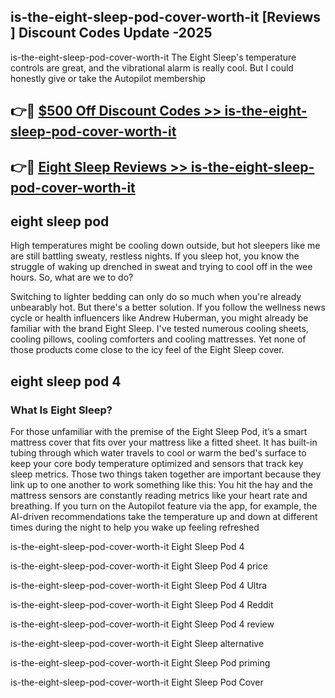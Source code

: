 ## is-the-eight-sleep-pod-cover-worth-it [Reviews​] Discount Codes Update -2025

is-the-eight-sleep-pod-cover-worth-it The Eight Sleep's temperature controls are great, and the vibrational alarm is really cool. But I could honestly give or take the Autopilot membership

## 👉🔴 [$500 Off Discount Codes >> is-the-eight-sleep-pod-cover-worth-it](http://download.freeplayer.one?title=is-the-eight-sleep-pod-cover-worth-it&ref=18-ES)

## 👉🔴 [Eight Sleep Reviews >> is-the-eight-sleep-pod-cover-worth-it](http://download.freeplayer.one?title=is-the-eight-sleep-pod-cover-worth-it&ref=18-ES)

## eight sleep pod

High temperatures might be cooling down outside, but hot sleepers like me are still battling sweaty, restless nights. If you sleep hot, you know the struggle of waking up drenched in sweat and trying to cool off in the wee hours. So, what are we to do?

Switching to lighter bedding can only do so much when you're already unbearably hot. But there's a better solution. If you follow the wellness news cycle or health influencers like Andrew Huberman, you might already be familiar with the brand Eight Sleep. I've tested numerous cooling sheets, cooling pillows, cooling comforters and cooling mattresses. Yet none of those products come close to the icy feel of the Eight Sleep cover.

## eight sleep pod 4

### What Is Eight Sleep?

For those unfamiliar with the premise of the Eight Sleep Pod, it’s a smart mattress cover that fits over your mattress like a fitted sheet. It has built-in tubing through which water travels to cool or warm the bed's surface to keep your core body temperature optimized and sensors that track key sleep metrics. Those two things taken together are important because they link up to one another to work something like this: You hit the hay and the mattress sensors are constantly reading metrics like your heart rate and breathing. If you turn on the Autopilot feature via the app, for example, the AI-driven recommendations take the temperature up and down at different times during the night to help you wake up feeling refreshed

is-the-eight-sleep-pod-cover-worth-it Eight Sleep Pod 4

is-the-eight-sleep-pod-cover-worth-it Eight Sleep Pod 4 price

is-the-eight-sleep-pod-cover-worth-it Eight Sleep Pod 4 Ultra

is-the-eight-sleep-pod-cover-worth-it Eight Sleep Pod 4 Reddit

is-the-eight-sleep-pod-cover-worth-it Eight Sleep Pod 4 review

is-the-eight-sleep-pod-cover-worth-it Eight Sleep alternative

is-the-eight-sleep-pod-cover-worth-it Eight Sleep Pod priming

is-the-eight-sleep-pod-cover-worth-it Eight Sleep Pod Cover